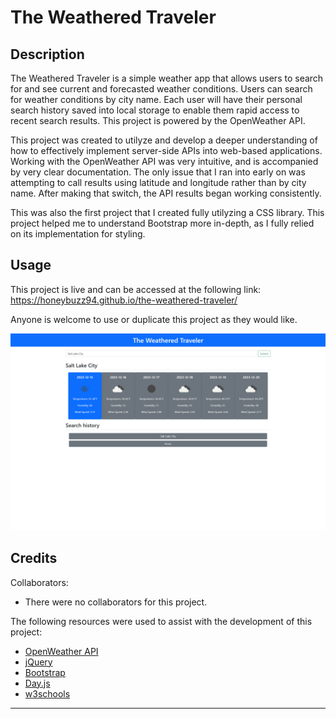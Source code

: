 # The Weathered Traveler
## Description

The Weathered Traveler is a simple weather app that allows users to search for and see current and forecasted weather conditions. Users can search for weather conditions by city name. Each user will have their personal search history saved into local storage to enable them rapid access to recent search results. This project is powered by the OpenWeather API.

This project was created to utilyze and develop a deeper understanding of how to effectively implement server-side APIs into web-based applications. Working with the OpenWeather API was very intuitive, and is accompanied by very clear documentation. The only issue that I ran into early on was attempting to call results using latitude and longitude rather than by city name. After making that switch, the API results began working consistently.

This was also the first project that I created fully utilyzing a CSS library. This project helped me to understand Bootstrap more in-depth, as I fully relied on its implementation for styling.

## Usage

This project is live and can be accessed at the following link: https://honeybuzz94.github.io/the-weathered-traveler/

Anyone is welcome to use or duplicate this project as they would like.

![screenshot of webpage](./assets/images/screenshot.png)

## Credits

Collaborators:

* There were no collaborators for this project.

The following resources were used to assist with the development of this project:

* [OpenWeather API](https://openweathermap.org/)
* [jQuery](https://jquery.com/)
* [Bootstrap](https://getbootstrap.com/)
* [Day.js](https://day.js.org/)
* [w3schools](https://www.w3schools.com)

---